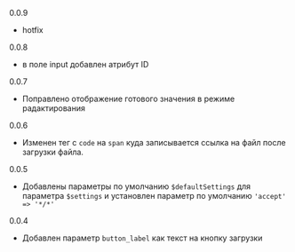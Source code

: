 0.0.9
- hotfix 

0.0.8
- в поле input добавлен атрибут ID 

0.0.7
- Поправлено отображение готового значения в режиме радактирования

0.0.6
- Изменен тег с `code` на `span` куда записывается ссылка на файл после загрузки файла.

0.0.5
- Добавлены параметры по умолчанию `$defaultSettings` для параметра `$settings` и установлен параметр по умолчанию `'accept' => '*/*'`

0.0.4
- Добавлен параметр `button_label` как текст на кнопку загрузки
